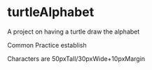 # turtleAlphabet
A project on having a turtle draw the alphabet

Common Practice establish

Characters are 50pxTall/30pxWide+10pxMargin

